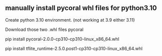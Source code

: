 ## manually install pycoral whl files for python3.10

Create python 3.10 environment. (not working at 3.9 either 3.11)

Download those two .whl files pycoral

pip install pycoral-2.0.0-cp310-cp310-linux_x86_64.whl

pip install tflite_runtime-2.5.0.post1-cp310-cp310-linux_x86_64.whl
